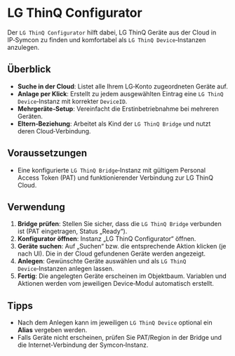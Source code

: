 # LG ThinQ Configurator

Der `LG ThinQ Configurator` hilft dabei, LG ThinQ Geräte aus der Cloud in IP‑Symcon zu finden und komfortabel als `LG ThinQ Device`‑Instanzen anzulegen.

## Überblick
- **Suche in der Cloud**: Listet alle Ihrem LG‑Konto zugeordneten Geräte auf.
- **Anlage per Klick**: Erstellt zu jedem ausgewählten Eintrag eine `LG ThinQ Device`‑Instanz mit korrekter `DeviceID`.
- **Mehrgeräte‑Setup**: Vereinfacht die Erstinbetriebnahme bei mehreren Geräten.
- **Eltern‑Beziehung**: Arbeitet als Kind der `LG ThinQ Bridge` und nutzt deren Cloud‑Verbindung.

## Voraussetzungen
- Eine konfigurierte `LG ThinQ Bridge`‑Instanz mit gültigem Personal Access Token (PAT) und funktionierender Verbindung zur LG ThinQ Cloud.

## Verwendung
1. **Bridge prüfen**: Stellen Sie sicher, dass die `LG ThinQ Bridge` verbunden ist (PAT eingetragen, Status „Ready“).
2. **Konfigurator öffnen**: Instanz „LG ThinQ Configurator“ öffnen.
3. **Geräte suchen**: Auf „Suchen“ bzw. die entsprechende Aktion klicken (je nach UI). Die in der Cloud gefundenen Geräte werden angezeigt.
4. **Anlegen**: Gewünschte Geräte auswählen und als `LG ThinQ Device`‑Instanzen anlegen lassen.
5. **Fertig**: Die angelegten Geräte erscheinen im Objektbaum. Variablen und Aktionen werden vom jeweiligen Device‑Modul automatisch erstellt.

## Tipps
- Nach dem Anlegen kann im jeweiligen `LG ThinQ Device` optional ein **Alias** vergeben werden.
- Falls Geräte nicht erscheinen, prüfen Sie PAT/Region in der Bridge und die Internet‑Verbindung der Symcon‑Instanz.
